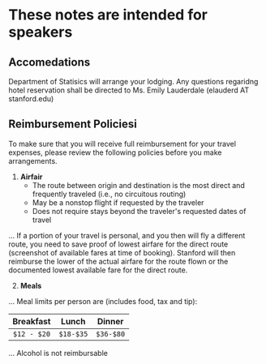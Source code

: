 
# These notes are intended for speakers



## Accomedations
Department of Statisics will arrange your lodging. Any questions regaridng hotel reservation shall be directed to Ms. Emily Lauderdale (elauderd AT stanford.edu)

## Reimbursement Policiesi
To make sure that you will receive full reimbursement for your travel expenses, please review the following policies before you make arrangements.

1. **Airfair** 
   * The route between origin and destination is the most direct and frequently traveled (i.e., no circuitous routing)
   * May be a nonstop flight if requested by the traveler 	
   * Does not require stays beyond the traveler's requested dates of travel	


... If a portion of your travel is personal, and you then will fly a different route, you need to save proof of lowest airfare for the direct route (screenshot of available fares at time of booking). Stanford will then reimburse the lower of the actual airfare for the route flown or the documented lowest available fare for the direct route.


2. **Meals**

... Meal limits per person are (includes food, tax and tip): 

| Breakfast   |  Lunch  | Dinner   |
| :---------: |:-------:|:--------:|
|  `$12 - $20`|`$18-$35`|`$36-$80` |

... Alcohol is not reimbursable


